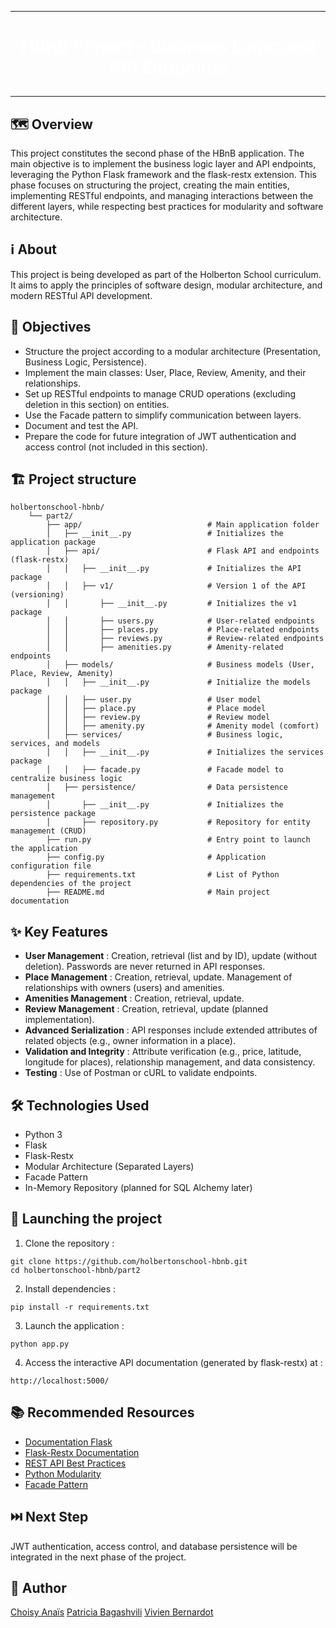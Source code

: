 
---
<h1 align="center">
  <span style="color:white;"><strong>HBnB Project – Business Logic and API Endpoints</strong></span>

---

## 🗺️ Overview
This project constitutes the second phase of the HBnB application. The main objective is to implement the business logic layer and API endpoints, leveraging the Python Flask framework and the flask-restx extension. This phase focuses on structuring the project, creating the main entities, implementing RESTful endpoints, and managing interactions between the different layers, while respecting best practices for modularity and software architecture.

## ℹ️ About
This project is being developed as part of the Holberton School curriculum. It aims to apply the principles of software design, modular architecture, and modern RESTful API development.

## 🎯 Objectives
- Structure the project according to a modular architecture (Presentation, Business Logic, Persistence).
- Implement the main classes: User, Place, Review, Amenity, and their relationships.
- Set up RESTful endpoints to manage CRUD operations (excluding deletion in this section) on entities.
- Use the Facade pattern to simplify communication between layers.
- Document and test the API.
- Prepare the code for future integration of JWT authentication and access control (not included in this section).

## 🏗️ Project structure
```
holbertonschool-hbnb/
    └── part2/
        ├── app/                            # Main application folder
        │   ├── __init__.py                 # Initializes the application package
        │   ├── api/                        # Flask API and endpoints (flask-restx)
        │   │   ├── __init__.py             # Initializes the API package
        │   │   ├── v1/                     # Version 1 of the API (versioning)
        │   │       ├── __init__.py         # Initializes the v1 package
        │   │       ├── users.py            # User-related endpoints
        │   │       ├── places.py           # Place-related endpoints
        │   │       ├── reviews.py          # Review-related endpoints
        │   │       ├── amenities.py        # Amenity-related endpoints
        │   ├── models/                     # Business models (User, Place, Review, Amenity)
        │   │   ├── __init__.py             # Initialize the models package
        │   │   ├── user.py                 # User model
        │   │   ├── place.py                # Place model
        │   │   ├── review.py               # Review model
        │   │   ├── amenity.py              # Amenity model (comfort)
        │   ├── services/                   # Business logic, services, and models
        │   │   ├── __init__.py             # Initializes the services package
        │   │   ├── facade.py               # Facade model to centralize business logic
        │   ├── persistence/                # Data persistence management
        │       ├── __init__.py             # Initializes the persistence package
        │       ├── repository.py           # Repository for entity management (CRUD)
        ├── run.py                          # Entry point to launch the application
        ├── config.py                       # Application configuration file
        ├── requirements.txt                # List of Python dependencies of the project
        ├── README.md                       # Main project documentation
```

## ✨ Key Features
- **User Management** : Creation, retrieval (list and by ID), update (without deletion). Passwords are never returned in API responses.
- **Place Management** : Creation, retrieval, update. Management of relationships with owners (users) and amenities.
- **Amenities Management** : Creation, retrieval, update.
- **Review Management** : Creation, retrieval, update (planned implementation).
- **Advanced Serialization** : API responses include extended attributes of related objects (e.g., owner information in a place).
- **Validation and Integrity** : Attribute verification (e.g., price, latitude, longitude for places), relationship management, and data consistency.
- **Testing** : Use of Postman or cURL to validate endpoints.

## 🛠️ Technologies Used
- Python 3
- Flask
- Flask-Restx
- Modular Architecture (Separated Layers)
- Facade Pattern
- In-Memory Repository (planned for SQL Alchemy later)

## 🚀 Launching the project
1. Clone the repository :
```
git clone https://github.com/holbertonschool-hbnb.git
cd holbertonschool-hbnb/part2
```

2. Install dependencies :
```
pip install -r requirements.txt
```

3. Launch the application :
```
python app.py
```

4. Access the interactive API documentation (generated by flask-restx) at :
```
http://localhost:5000/
```

## 📚 Recommended Resources
- [Documentation Flask](https://flask.palletsprojects.com/en/stable/)
- [Flask-Restx Documentation](https://flask-restx.readthedocs.io/en/latest/)
- [REST API Best Practices](https://restfulapi.net/)
- [Python Modularity](https://docs.python-guide.org/writing/structure/)
- [Facade Pattern](https://refactoring.guru/design-patterns/facade/python/example)

## ⏭️ Next Step 
JWT authentication, access control, and database persistence will be integrated in the next phase of the project.

## 👤 Author
[Choisy Anaïs](https://github.com/o0anais0o)
[Patricia Bagashvili](https://github.com/alizium)
[Vivien Bernardot](https://github.com/voicedhealer)